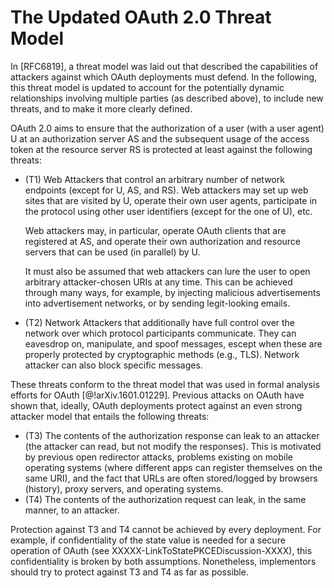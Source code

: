 # The Updated OAuth 2.0 Threat Model

In [RFC6819], a threat model was laid out that described the
capabilities of attackers against which OAuth deployments must defend.
In the following, this threat model is updated to account for the
potentially dynamic relationships involving multiple parties (as
described above), to include new threats, and to make it more clearly
defined.

OAuth 2.0 aims to ensure that the authorization of a user (with a user
agent) U at an authorization server AS and the subsequent usage of the
access token at the resource server RS is protected at least against
the following threats:

  * (T1) Web Attackers that control an arbitrary number of
    network endpoints (except for U, AS, and RS). Web attackers may
    set up web sites that are visited by U, operate their own user
    agents, participate in the protocol using other user identifiers
    (except for the one of U), etc.
    
    Web attackers may, in particular, operate OAuth clients that are
    registered at AS, and operate their own authorization and resource
    servers that can be used (in parallel) by U.
    
    It must also be assumed that web attackers can lure the user to
    open arbitrary attacker-chosen URIs at any time. This can be
    achieved through many ways, for example, by injecting malicious
    advertisements into advertisement networks, or by sending
    legit-looking emails.
    
  * (T2) Network Attackers that additionally have full control over
    the network over which protocol participants communicate. They can
    eavesdrop on, manipulate, and spoof messages, escept when these
    are properly protected by cryptographic methods (e.g., TLS).
    Network attacker can also block specific messages.

These threats conform to the threat model that was used in formal
analysis efforts for OAuth [@!arXiv.1601.01229]. Previous attacks on
OAuth have shown that, ideally, OAuth deployments protect against an
even strong attacker model that entails the following threats:

<!-- the following cannot always be assumed: PKCE CC Attack -->
  * (T3) The contents of the authorization response can leak to an
    attacker (the attacker can read, but not modify the responses).
    This is motivated by previous open redirector attacks, problems
    existing on mobile operating systems (where different apps can
    register themselves on the same URI), and the fact that URLs are
    often stored/logged by browsers (history), proxy servers, and
    operating systems.
  * (T4) The contents of the authorization request can leak, in the
    same manner, to an attacker.
    
Protection against T3 and T4 cannot be achieved by every deployment.
For example, if confidentiality of the state value is needed for a
secure operation of OAuth (see XXXXX-LinkToStatePKCEDiscussion-XXXX),
this confidentiality is broken by both assumptions. Nonetheless,
implementors should try to protect against T3 and T4 as far as possible.
    
<!-- Check if we can/want to include leakage of the auth request here. Could be doable. -->
<!-- Check if we want to discuss main properties here? -->
